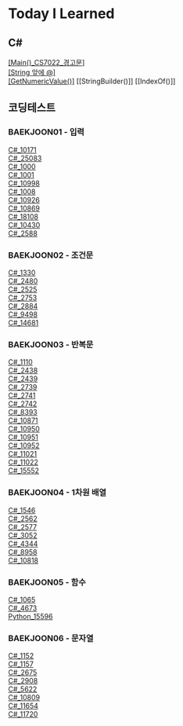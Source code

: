 # Today I Learned
## C#
[[Main()_CS7022_경고문]](https://projectru.tistory.com/3)  
[[String 앞에 @]](https://projectru.tistory.com/4)  
[[GetNumericValue()]](https://projectru.tistory.com/5) 
[[StringBuilder()]]
[[IndexOf()]]

## 코딩테스트
### BAEKJOON01 - 입력
[C#_10171](https://github.com/BuRRuGoon/TIL/blob/main/CodingTest/C%23_10171(%EC%B6%9C%EB%A0%A5).md)  
[C#_25083](https://github.com/BuRRuGoon/TIL/blob/main/CodingTest/C%23_25083(%EC%B6%9C%EB%A0%A5).md)  
[C#_1000](https://github.com/BuRRuGoon/TIL/blob/main/CodingTest/C%23_1000(%EC%A0%95%EC%88%98%EC%9E%85%EB%A0%A5).md)  
[C#_1001](https://github.com/BuRRuGoon/TIL/blob/main/CodingTest/BAEKJOON01/C%23_1001(%EC%A0%95%EC%88%98%EC%9E%85%EB%A0%A5).md)  
[C#_10998](https://github.com/BuRRuGoon/TIL/blob/main/CodingTest/BAEKJOON01/C%23_10998(%EC%A0%95%EC%88%98%EC%9E%85%EB%A0%A5).md)  
[C#_1008](https://github.com/BuRRuGoon/TIL/blob/main/CodingTest/BAEKJOON01/C%23_1008(%EC%A0%95%EC%88%98%EC%9E%85%EB%A0%A5).md)  
[C#_10926](https://github.com/BuRRuGoon/TIL/blob/main/CodingTest/BAEKJOON01/C%23_10926(%EB%AC%B8%EC%9E%90%EC%9E%85%EB%A0%A5).md)  
[C#_10869](https://github.com/BuRRuGoon/TIL/blob/main/CodingTest/BAEKJOON01/C%23_10869(%EC%A0%95%EC%88%98%EC%9E%85%EB%A0%A5).md)  
[C#_18108](https://github.com/BuRRuGoon/TIL/blob/main/CodingTest/BAEKJOON01/C%23_18108(%EB%AC%B8%EC%9E%90%EC%9E%85%EB%A0%A5).md)  
[C#_10430](https://github.com/BuRRuGoon/TIL/blob/main/CodingTest/BAEKJOON01/C%23_10430(%EC%A0%95%EC%88%98%EC%9E%85%EB%A0%A5).md)  
[C#_2588](https://github.com/BuRRuGoon/TIL/blob/main/CodingTest/BAEKJOON01/C%23_2588(%EA%B3%B1%EC%85%88).md)  

### BAEKJOON02 - 조건문
[C#_1330](https://github.com/BuRRuGoon/TIL/blob/main/CodingTest/BAEKJOON02/C%23_1330(%EC%A1%B0%EA%B1%B4%EB%AC%B8).md)  
[C#_2480](https://github.com/BuRRuGoon/TIL/blob/main/CodingTest/BAEKJOON02/C%23_2480(%EC%A1%B0%EA%B1%B4%EB%AC%B8).md)  
[C#_2525](https://github.com/BuRRuGoon/TIL/blob/main/CodingTest/BAEKJOON02/C%23_2525(%EC%A1%B0%EA%B1%B4%EB%AC%B8).md)  
[C#_2753](https://github.com/BuRRuGoon/TIL/blob/main/CodingTest/BAEKJOON02/C%23_2753(%EC%A1%B0%EA%B1%B4%EB%AC%B8).md)  
[C#_2884](https://github.com/BuRRuGoon/TIL/blob/main/CodingTest/BAEKJOON02/C%23_2884(%EC%A1%B0%EA%B1%B4%EB%AC%B8).md)  
[C#_9498](https://github.com/BuRRuGoon/TIL/blob/main/CodingTest/BAEKJOON02/C%23_9498(%EC%A1%B0%EA%B1%B4%EB%AC%B8).md)  
[C#_14681](https://github.com/BuRRuGoon/TIL/blob/main/CodingTest/BAEKJOON02/C%23_14681(%EC%A1%B0%EA%B1%B4%EB%AC%B8).md)  

### BAEKJOON03 - 반복문
[C#_1110](https://github.com/BuRRuGoon/TIL/blob/main/CodingTest/BAEKJOON03/C%23_1110(%EB%B0%98%EB%B3%B5%EB%AC%B8).md)  
[C#_2438](https://github.com/BuRRuGoon/TIL/blob/main/CodingTest/BAEKJOON03/C%23_2438(%EB%B0%98%EB%B3%B5%EB%AC%B8).md)  
[C#_2439](https://github.com/BuRRuGoon/TIL/blob/main/CodingTest/BAEKJOON03/C%23_2439(%EB%B0%98%EB%B3%B5%EB%AC%B8).md)  
[C#_2739](https://github.com/BuRRuGoon/TIL/blob/main/CodingTest/BAEKJOON03/C%23_2739(%EB%B0%98%EB%B3%B5%EB%AC%B8).md)  
[C#_2741](https://github.com/BuRRuGoon/TIL/blob/main/CodingTest/BAEKJOON03/C%23_2741(%EB%B0%98%EB%B3%B5%EB%AC%B8).md)  
[C#_2742](https://github.com/BuRRuGoon/TIL/blob/main/CodingTest/BAEKJOON03/C%23_2742(%EB%B0%98%EB%B3%B5%EB%AC%B8).md)  
[C#_8393](https://github.com/BuRRuGoon/TIL/blob/main/CodingTest/BAEKJOON03/C%23_8393(%EB%B0%98%EB%B3%B5%EB%AC%B8).md)  
[C#_10871](https://github.com/BuRRuGoon/TIL/blob/main/CodingTest/BAEKJOON03/C%23_10871(%EB%B0%98%EB%B3%B5%EB%AC%B8).md)  
[C#_10950](https://github.com/BuRRuGoon/TIL/blob/main/CodingTest/BAEKJOON03/C%23_10950(%EB%B0%98%EB%B3%B5%EB%AC%B8).md)  
[C#_10951](https://github.com/BuRRuGoon/TIL/blob/main/CodingTest/BAEKJOON03/C%23_10951(%EB%B0%98%EB%B3%B5%EB%AC%B8).md)  
[C#_10952](https://github.com/BuRRuGoon/TIL/blob/main/CodingTest/BAEKJOON03/C%23_10952(%EB%B0%98%EB%B3%B5%EB%AC%B8).md)  
[C#_11021](https://github.com/BuRRuGoon/TIL/blob/main/CodingTest/BAEKJOON03/C%23_11021(%EB%B0%98%EB%B3%B5%EB%AC%B8).md)  
[C#_11022](https://github.com/BuRRuGoon/TIL/blob/main/CodingTest/BAEKJOON03/C%23_11022(%EB%B0%98%EB%B3%B5%EB%AC%B8).md)  
[C#_15552](https://github.com/BuRRuGoon/TIL/blob/main/CodingTest/BAEKJOON03/C%23_15552(%EB%B0%98%EB%B3%B5%EB%AC%B8).md)  

### BAEKJOON04 - 1차원 배열
[C#_1546](https://github.com/BuRRuGoon/TIL/blob/main/CodingTest/BAEKJOON04/C%23_1546.md)  
[C#_2562](https://github.com/BuRRuGoon/TIL/blob/main/CodingTest/BAEKJOON04/C%23_2562.md)  
[C#_2577](https://github.com/BuRRuGoon/TIL/blob/main/CodingTest/BAEKJOON04/C%23_2577.md)  
[C#_3052](https://github.com/BuRRuGoon/TIL/blob/main/CodingTest/BAEKJOON04/C%23_3052.md)  
[C#_4344](https://github.com/BuRRuGoon/TIL/blob/main/CodingTest/BAEKJOON04/C%23_4344.md)  
[C#_8958](https://github.com/BuRRuGoon/TIL/blob/main/CodingTest/BAEKJOON04/C%23_8958.md)  
[C#_10818](https://github.com/BuRRuGoon/TIL/blob/main/CodingTest/BAEKJOON04/C%23_10818.md)  

### BAEKJOON05 - 함수
[C#_1065](https://github.com/BuRRuGoon/TIL/blob/main/CodingTest/BAEKJOON05/C%23_1065.md)  
[C#_4673](https://github.com/BuRRuGoon/TIL/blob/main/CodingTest/BAEKJOON05/C%23_4673.md)  
[Python_15596](https://github.com/BuRRuGoon/TIL/blob/main/CodingTest/BAEKJOON05/Python_15596.md)  

### BAEKJOON06 - 문자열
[C#_1152](https://github.com/BuRRuGoon/TIL/blob/main/CodingTest/BAEKJOON06/C%23_1152.md)  
[C#_1157](https://github.com/BuRRuGoon/TIL/blob/main/CodingTest/BAEKJOON06/C%23_1157.md)  
[C#_2675](https://github.com/BuRRuGoon/TIL/blob/main/CodingTest/BAEKJOON06/C%23_2675.md)  
[C#_2908](https://github.com/BuRRuGoon/TIL/blob/main/CodingTest/BAEKJOON06/C%23_2908.md)  
[C#_5622](https://github.com/BuRRuGoon/TIL/blob/main/CodingTest/BAEKJOON06/C%23_5622.md)  
[C#_10809](https://github.com/BuRRuGoon/TIL/blob/main/CodingTest/BAEKJOON06/C%23_10809.md)  
[C#_11654](https://github.com/BuRRuGoon/TIL/blob/main/CodingTest/BAEKJOON06/C%23_11654.md)  
[C#_11720](https://github.com/BuRRuGoon/TIL/blob/main/CodingTest/BAEKJOON06/C%23_11720.md)  
